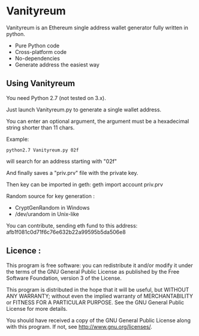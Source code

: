   Vanityreum
===========

Vanityreum is an Ethereum single address wallet generator fully written in python.

* Pure Python code
* Cross-platform code
* No-dependencies
* Generate address the easiest way


## Using Vanityreum

You need Python 2.7 (not tested on 3.x).

Just launch Vanityreum.py to generate a single wallet address.

You can enter an optional argument, the argument must be a hexadecimal string shorter than 11 chars.

Example:

    python2.7 Vanityreum.py 02f

will search for an address starting with "02f"

And finally saves a "priv.prv" file with the private key.

Then key can be imported in geth:
    geth import account priv.prv


Random source for key generation :

* CryptGenRandom in Windows
* /dev/urandom   in Unix-like


You can contribute, sending eth fund to this address:
afb1f081c0d71f6c76e632b22a99595b5da506e8


Licence :
----------
This program is free software: you can redistribute it and/or modify
it under the terms of the GNU General Public License as published by
the Free Software Foundation, version 3 of the License.

This program is distributed in the hope that it will be useful,
but WITHOUT ANY WARRANTY; without even the implied warranty of
MERCHANTABILITY or FITNESS FOR A PARTICULAR PURPOSE.  See the
GNU General Public License for more details.

You should have received a copy of the GNU General Public License
along with this program.  If not, see <http://www.gnu.org/licenses/>.
